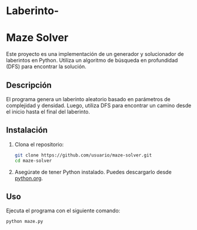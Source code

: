 # Laberinto-
# Maze Solver

Este proyecto es una implementación de un generador y solucionador de laberintos en Python. Utiliza un algoritmo de búsqueda en profundidad (DFS) para encontrar la solución.

## Descripción

El programa genera un laberinto aleatorio basado en parámetros de complejidad y densidad. Luego, utiliza DFS para encontrar un camino desde el inicio hasta el final del laberinto.

## Instalación

1. Clona el repositorio:
    ```bash
    git clone https://github.com/usuario/maze-solver.git
    cd maze-solver
    ```

2. Asegúrate de tener Python instalado. Puedes descargarlo desde [python.org](https://www.python.org/downloads/).

## Uso

Ejecuta el programa con el siguiente comando:

```bash
python maze.py
